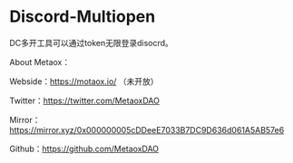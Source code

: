 # Discord-Multiopen

DC多开工具可以通过token无限登录disocrd。


About Metaox：

Webside：https://motaox.io/ （未开放）

Twitter：https://twitter.com/MetaoxDAO

Mirror：https://mirror.xyz/0x000000005cDDeeE7033B7DC9D636d061A5AB57e6

Github：https://github.com/MetaoxDAO
